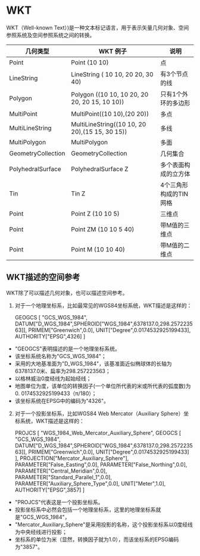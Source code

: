#  WKT
WKT（Well-known Text）)是一种文本标记语言，用于表示矢量几何对象、空间参照系统及空间参照系统之间的转换。

|几何类型|WKT 例子|说明|
|-------|--------|----|
|Point|Point (10 10)|点|
|LineString|LineString ( 10 10, 20 20, 30 40)|有3个节点的线|
|Polygon|Polygon ((10 10, 10 20, 20 20, 20 15, 10 10))|只有1个外环的多边形|
|MultiPoint|MultiPoint((10 10),(20 20))	|多点|
|MultiLineString|MultiLineString((10 10, 20 20),(15 15, 30 15))|多线|
|MultiPolygon|MultiPolygon|多面|
|GeometryCollection|GeometryCollection|几何集合|
|PolyhedralSurface|PolyhedralSurface Z|多个表面构成的立方体|
|Tin|Tin Z|4个三角形构成的TIN网格|
|Point|Point Z (10 10 5)|三维点|
|Point|Point ZM (10 10 5 40)|带M值的三维点|
|Point|Point M (10 10 40)|带M值的二维点|

## WKT描述的空间参考
WKT除了可以描述几何对象，也可以描述空间参考。


1. 对于一个地理坐标系，比如最常见的WGS84坐标系统，WKT描述是这样的：


    GEOGCS
    [
        "GCS_WGS_1984",
        DATUM["D_WGS_1984",SPHEROID["WGS_1984",6378137.0,298.257223563]],
        PRIMEM["Greenwich",0.0],
        UNIT["Degree",0.0174532925199433],
        AUTHORITY["EPSG",4326]
    ]

- "GEOGCS"表明描述的是一个地理坐标系统。
- 该坐标系统名称为"GCS_WGS_1984"；
- 采用的大地基准面为"D_WGS_1984"，该基准面近似椭球体的长轴为6378137.0米、扁率为298.257223563；
- 以格林威治0度经线为起始经线；
- 地图单位为度，该单位的转换因子(一个单位所代表的米或所代表的弧度数)为0. 0174532925199433（π/180）；
- 该坐标系统在EPSG中的编码为"4326"。

2. 对于一个投影坐标系，比如WGS84 Web Mercator（Auxiliary Sphere）坐标系统，WKT描述是这样的：


    PROJCS
    [
        "WGS_1984_Web_Mercator_Auxiliary_Sphere",
        GEOGCS
        [
        "GCS_WGS_1984",
        DATUM["D_WGS_1984",SPHEROID["WGS_1984",6378137.0,298.257223563]],
        PRIMEM["Greenwich",0.0],
        UNIT["Degree",0.0174532925199433]
        ],
        PROJECTION["Mercator_Auxiliary_Sphere"],
        PARAMETER["False_Easting",0.0],
        PARAMETER["False_Northing",0.0],
        PARAMETER["Central_Meridian",0.0],
        PARAMETER["Standard_Parallel_1",0.0],
        PARAMETER["Auxiliary_Sphere_Type",0.0],
        UNIT["Meter",1.0],
        AUTHORITY["EPSG",3857]
    ]

- "PROJCS"代表这是一个投影坐标系。
- 投影坐标系中必然会包括一个地理坐标系，这里的地理坐标系就是"GCS_WGS_1984"，
- "Mercator_Auxiliary_Sphere"是采用投影的名称，这个投影坐标系以0度经线为中央经线进行投影；
- 坐标系的单位为米（显然，转换因子就为1.0），而该坐标系的EPSG编码为"3857"。






